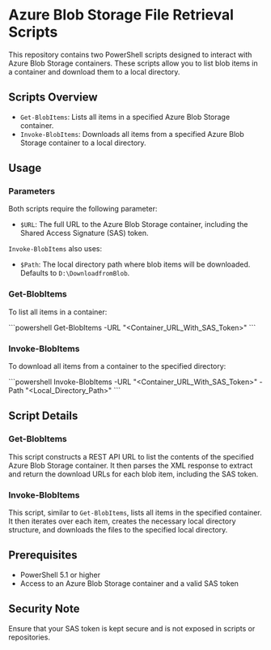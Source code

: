 
# Azure Blob Storage File Retrieval Scripts

This repository contains two PowerShell scripts designed to interact with Azure Blob Storage containers. These scripts allow you to list blob items in a container and download them to a local directory.

## Scripts Overview

- `Get-BlobItems`: Lists all items in a specified Azure Blob Storage container.
- `Invoke-BlobItems`: Downloads all items from a specified Azure Blob Storage container to a local directory.

## Usage

### Parameters

Both scripts require the following parameter:

- `$URL`: The full URL to the Azure Blob Storage container, including the Shared Access Signature (SAS) token.

`Invoke-BlobItems` also uses:

- `$Path`: The local directory path where blob items will be downloaded. Defaults to `D:\DownloadfromBlob`.

### Get-BlobItems

To list all items in a container:

\```powershell
Get-BlobItems -URL "<Container_URL_With_SAS_Token>"
\```

### Invoke-BlobItems

To download all items from a container to the specified directory:

\```powershell
Invoke-BlobItems -URL "<Container_URL_With_SAS_Token>" -Path "<Local_Directory_Path>"
\```

## Script Details

### Get-BlobItems

This script constructs a REST API URL to list the contents of the specified Azure Blob Storage container. It then parses the XML response to extract and return the download URLs for each blob item, including the SAS token.

### Invoke-BlobItems

This script, similar to `Get-BlobItems`, lists all items in the specified container. It then iterates over each item, creates the necessary local directory structure, and downloads the files to the specified local directory.

## Prerequisites

- PowerShell 5.1 or higher
- Access to an Azure Blob Storage container and a valid SAS token

## Security Note

Ensure that your SAS token is kept secure and is not exposed in scripts or repositories.
